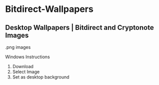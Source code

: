 # Bitdirect-Wallpapers
Desktop Wallpapers | Bitdirect and Cryptonote Images
----------------------------------------------

.png images

Windows Instructions
1. Download
2. Select Image
3. Set as desktop background
